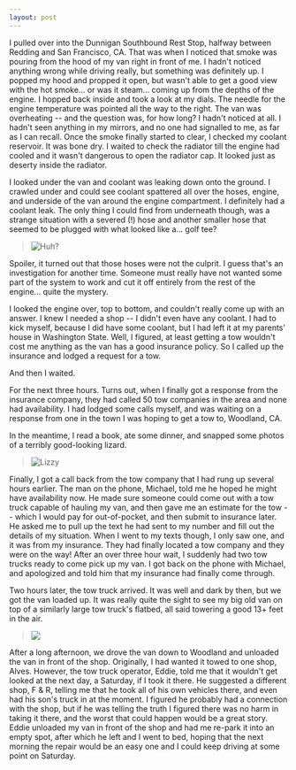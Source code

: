 ```yaml
---
layout: post
---
```


I pulled over into the Dunnigan Southbound Rest Stop, halfway between Redding and San Francisco, CA. That was when I noticed that smoke was pouring from the hood of my van right in front of me. I hadn't noticed anything wrong while driving really, but something was definitely up. I popped my hood and propped it open, but wasn't able to get a good view with the hot smoke... or was it steam... coming up from the depths of the engine. I hopped back inside and took a look at my dials. The needle for the engine temperature was pointed all the way to the right. The van was overheating -- and the question was, for how long? I hadn't noticed at all. I hadn't seen anything in my mirrors, and no one had signalled to me, as far as I can recall. Once the smoke finally started to clear, I checked my coolant reservoir. It was bone dry. I waited to check the radiator till the engine had cooled and it wasn't dangerous to open the radiator cap. It looked just as deserty inside the radiator.

I looked under the van and coolant was leaking down onto the ground. I crawled under and could see coolant spattered all over the hoses, engine, and underside of the van around the engine compartment. I definitely had a coolant leak. The only thing I could find from underneath though, was a strange situation with a severed (!) hose and another smaller hose that seemed to be plugged with what looked like a... golf tee?
> ![Huh?](https://i.imgur.com/0cWgeJp.jpg)

Spoiler, it turned out that those hoses were not the culprit. I guess that's an investigation for another time. Someone must really have not wanted some part of the system to work and cut it off entirely from the rest of the engine... quite the mystery.

I looked the engine over, top to bottom, and couldn't really come up with an answer. I knew I needed a shop -- I didn't even have any coolant. I had to kick myself, because I did have some coolant, but I had left it at my parents' house in Washington State. Well, I figured, at least getting a tow wouldn't cost me anything as the van has a good insurance policy. So I called up the insurance and lodged a request for a tow.

And then I waited.

For the next three hours. Turns out, when I finally got a response from the insurance company, they had called 50 tow companies in the area and none had availability. I had lodged some calls myself, and was waiting on a response from one in the town I was hoping to get a tow to, Woodland, CA.

In the meantime, I read a book, ate some dinner, and snapped some photos of a terribly good-looking lizard.
> ![Lizzy](https://i.imgur.com/9PMHEd8.jpg)

Finally, I got a call back from the tow company that I had rung up several hours earlier. The man on the phone, Michael, told me he hoped he might have availability now. He made sure someone could come out with a tow truck capable of hauling my van, and then gave me an estimate for the tow -- which I would pay for out-of-pocket, and then submit to insurance later. He asked me to pull up the text he had sent to my number and fill out the details of my situation. When I went to my texts though, I only saw one, and it was from my insurance. They had finally located a tow company and they were on the way! After an over three hour wait, I suddenly had two tow trucks ready to come pick up my van. I got back on the phone with Michael, and apologized and told him that my insurance had finally come through.

Two hours later, the tow truck arrived. It was well and dark by then, but we got the van loaded up. It was really quite the sight to see my big old van on top of a similarly large tow truck's flatbed, all said towering a good 13+ feet in the air.
> ![](https://i.imgur.com/l9vApzG.jpg)

After a long afternoon, we drove the van down to Woodland and unloaded the van in front of the shop. Originally, I had wanted it towed to one shop, Alves. However, the tow truck operator, Eddie, told me that it wouldn't get looked at the next day, a Saturday, if I took it there. He suggested a different shop, F & R, telling me that he took all of his own vehicles there, and even had his son's truck in at the moment. I figured he probably had a connection with the shop, but if he was telling the truth I figured there was no harm in taking it there, and the worst that could happen would be a great story. Eddie unloaded my van in front of the shop and had me re-park it into an empty spot, after which he left and I went to bed, hoping that the next morning the repair would be an easy one and I could keep driving at some point on Saturday.